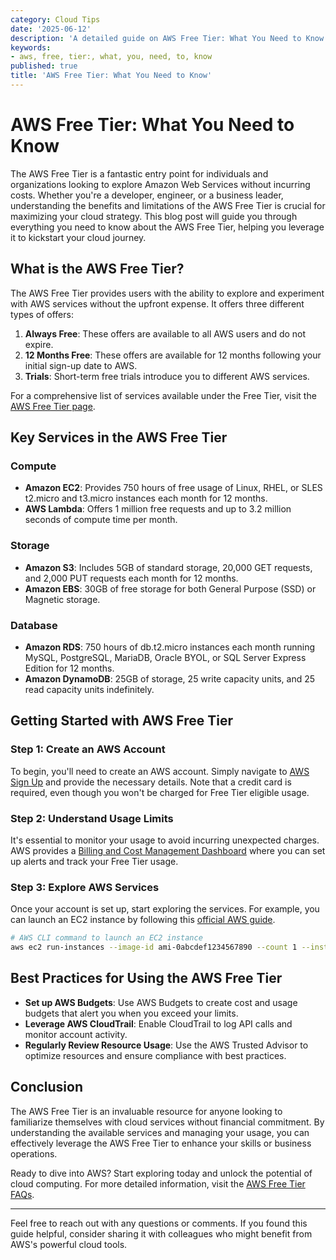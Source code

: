 ```yaml
---
category: Cloud Tips
date: '2025-06-12'
description: 'A detailed guide on AWS Free Tier: What You Need to Know'
keywords:
- aws, free, tier:, what, you, need, to, know
published: true
title: 'AWS Free Tier: What You Need to Know'
---
```


# AWS Free Tier: What You Need to Know

The AWS Free Tier is a fantastic entry point for individuals and organizations looking to explore Amazon Web Services without incurring costs. Whether you're a developer, engineer, or a business leader, understanding the benefits and limitations of the AWS Free Tier is crucial for maximizing your cloud strategy. This blog post will guide you through everything you need to know about the AWS Free Tier, helping you leverage it to kickstart your cloud journey.

## What is the AWS Free Tier?

The AWS Free Tier provides users with the ability to explore and experiment with AWS services without the upfront expense. It offers three different types of offers:

1. **Always Free**: These offers are available to all AWS users and do not expire.
2. **12 Months Free**: These offers are available for 12 months following your initial sign-up date to AWS.
3. **Trials**: Short-term free trials introduce you to different AWS services.

For a comprehensive list of services available under the Free Tier, visit the [AWS Free Tier page](https://aws.amazon.com/free/).

## Key Services in the AWS Free Tier

### Compute

- **Amazon EC2**: Provides 750 hours of free usage of Linux, RHEL, or SLES t2.micro and t3.micro instances each month for 12 months.
- **AWS Lambda**: Offers 1 million free requests and up to 3.2 million seconds of compute time per month.

### Storage

- **Amazon S3**: Includes 5GB of standard storage, 20,000 GET requests, and 2,000 PUT requests each month for 12 months.
- **Amazon EBS**: 30GB of free storage for both General Purpose (SSD) or Magnetic storage.

### Database

- **Amazon RDS**: 750 hours of db.t2.micro instances each month running MySQL, PostgreSQL, MariaDB, Oracle BYOL, or SQL Server Express Edition for 12 months.
- **Amazon DynamoDB**: 25GB of storage, 25 write capacity units, and 25 read capacity units indefinitely.

## Getting Started with AWS Free Tier

### Step 1: Create an AWS Account

To begin, you'll need to create an AWS account. Simply navigate to [AWS Sign Up](https://aws.amazon.com/) and provide the necessary details. Note that a credit card is required, even though you won't be charged for Free Tier eligible usage.

### Step 2: Understand Usage Limits

It's essential to monitor your usage to avoid incurring unexpected charges. AWS provides a [Billing and Cost Management Dashboard](https://docs.aws.amazon.com/awsaccountbilling/latest/aboutv2/billing-and-cost-management-dashboard.html) where you can set up alerts and track your Free Tier usage.

### Step 3: Explore AWS Services

Once your account is set up, start exploring the services. For example, you can launch an EC2 instance by following this [official AWS guide](https://docs.aws.amazon.com/AWSEC2/latest/UserGuide/EC2_GetStarted.html).

```bash
# AWS CLI command to launch an EC2 instance
aws ec2 run-instances --image-id ami-0abcdef1234567890 --count 1 --instance-type t2.micro --key-name MyKeyPair
```

## Best Practices for Using the AWS Free Tier

- **Set up AWS Budgets**: Use AWS Budgets to create cost and usage budgets that alert you when you exceed your limits.
- **Leverage AWS CloudTrail**: Enable CloudTrail to log API calls and monitor account activity.
- **Regularly Review Resource Usage**: Use the AWS Trusted Advisor to optimize resources and ensure compliance with best practices.

## Conclusion

The AWS Free Tier is an invaluable resource for anyone looking to familiarize themselves with cloud services without financial commitment. By understanding the available services and managing your usage, you can effectively leverage the AWS Free Tier to enhance your skills or business operations.

Ready to dive into AWS? Start exploring today and unlock the potential of cloud computing. For more detailed information, visit the [AWS Free Tier FAQs](https://aws.amazon.com/free/faqs/).

---

Feel free to reach out with any questions or comments. If you found this guide helpful, consider sharing it with colleagues who might benefit from AWS's powerful cloud tools.